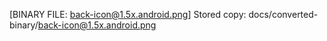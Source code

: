 [BINARY FILE: back-icon@1.5x.android.png]
Stored copy: docs/converted-binary/back-icon@1.5x.android.png
